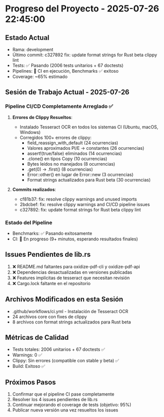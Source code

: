 # Progreso del Proyecto - 2025-07-26 22:45:00

## Estado Actual
- Rama: development
- Último commit: c327892 fix: update format strings for Rust beta clippy lint
- Tests: ✅ Pasando (2006 tests unitarios + 67 doctests)
- Pipelines: 🔄 CI en ejecución, Benchmarks ✅ exitoso
- Coverage: ~65% estimado

## Sesión de Trabajo Actual - 2025-07-26

### Pipeline CI/CD Completamente Arreglado ✅
1. **Errores de Clippy Resueltos**:
   - Instalado Tesseract OCR en todos los sistemas CI (Ubuntu, macOS, Windows)
   - Corregidos 100+ errores de clippy:
     - field_reassign_with_default (24 ocurrencias)
     - Valores aproximados PI/E → constantes (26 ocurrencias)
     - assert!(true/false) eliminados (14 ocurrencias)
     - .clone() en tipos Copy (10 ocurrencias)
     - Bytes leídos no manejados (8 ocurrencias)
     - .get(0) → .first() (8 ocurrencias)
     - Error::other() en lugar de Error::new (3 ocurrencias)
     - Format strings actualizados para Rust beta (30 ocurrencias)

2. **Commits realizados**:
   - cf81b37: fix: resolve clippy warnings and unused imports
   - 2bdcbef: fix: resolve clippy warnings and CI/CD pipeline issues
   - c327892: fix: update format strings for Rust beta clippy lint

### Estado del Pipeline
- Benchmarks: ✅ Pasando exitosamente
- CI: 🔄 En progreso (9+ minutos, esperando resultados finales)

## Issues Pendientes de lib.rs
1. ❌ README.md faltantes para oxidize-pdf-cli y oxidize-pdf-api
2. ❌ Dependencias desactualizadas en versiones publicadas
3. ❌ Features implícitas de tesseract que necesitan revisión
4. ❌ Cargo.lock faltante en el repositorio

## Archivos Modificados en esta Sesión
- .github/workflows/ci.yml - Instalación de Tesseract OCR
- 24 archivos core con fixes de clippy
- 8 archivos con format strings actualizados para Rust beta

## Métricas de Calidad
- Tests totales: 2006 unitarios + 67 doctests ✅
- Warnings: 0 ✅
- Clippy: Sin errores (compatible con stable y beta) ✅
- Build: Exitoso ✅

## Próximos Pasos
1. Confirmar que el pipeline CI pase completamente
2. Resolver los 4 issues pendientes de lib.rs
3. Continuar mejorando el coverage de tests (objetivo: 95%)
4. Publicar nueva versión una vez resueltos los issues